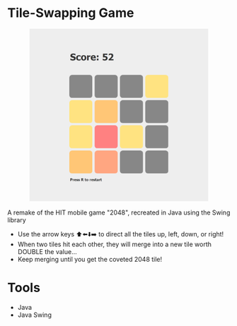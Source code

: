 # Tile-Swapping Game

<p align="center"><img width="80%" src="tile-game.png"/></p>

A remake of the HIT mobile game "2048", recreated in Java using the Swing library
- Use the arrow keys ⬆️⬅️⬇️➡️ to direct all the tiles up, left, down, or right!
- When two tiles hit each other, they will merge into a new tile worth DOUBLE the value...
- Keep merging until you get the coveted 2048 tile!

# Tools
- Java
- Java Swing
